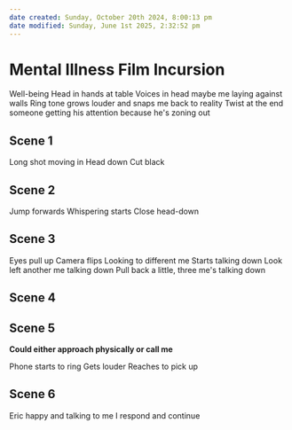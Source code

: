 ```yaml
---
date created: Sunday, October 20th 2024, 8:00:13 pm
date modified: Sunday, June 1st 2025, 2:32:52 pm
---
```


# Mental Illness Film Incursion
Well-being
Head in hands at table
Voices in head maybe me laying against walls
Ring tone grows louder and snaps me back to reality
Twist at the end someone getting his attention because he's zoning out

## Scene 1
Long shot moving in
Head down
Cut black
## Scene 2
Jump forwards
Whispering starts
Close head-down
## Scene 3
Eyes pull up
Camera flips
Looking to different me
Starts talking down
Look left another me talking down
Pull back a little, three me's talking down
## Scene 4

## Scene 5
**Could either approach physically or call me**

Phone starts to ring
Gets louder
Reaches to pick up
## Scene 6
Eric happy and talking to me
I respond and continue
